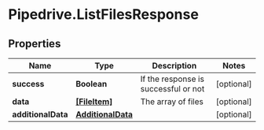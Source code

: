 # Pipedrive.ListFilesResponse

## Properties

Name | Type | Description | Notes
------------ | ------------- | ------------- | -------------
**success** | **Boolean** | If the response is successful or not | [optional] 
**data** | [**[FileItem]**](FileItem.md) | The array of files | [optional] 
**additionalData** | [**AdditionalData**](AdditionalData.md) |  | [optional] 


